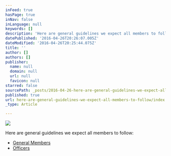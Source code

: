 ```yaml
---
inFeed: true
hasPage: true
inNav: false
inLanguage: null
keywords: []
description: 'Here are general guidelines we expect all members to follow:'
datePublished: '2016-04-26T20:26:07.005Z'
dateModified: '2016-04-26T20:25:44.075Z'
title: ''
author: []
authors: []
publisher:
  name: null
  domain: null
  url: null
  favicon: null
starred: false
sourcePath: _posts/2016-04-26-here-are-general-guidelines-we-expect-all-members-to-follow.md
published: true
url: here-are-general-guidelines-we-expect-all-members-to-follow/index.html
_type: Article

---
```

![](https://the-grid-user-content.s3-us-west-2.amazonaws.com/8892c29f-5cf3-4fc4-bff0-3f392d50c111.png)

Here are general guidelines we expect all members to follow:

* [General Members][0]
* [Officers][1]

[0]: http://bit.ly/BDO_Guidelines
[1]: http://bit.ly/BDO_Officer
